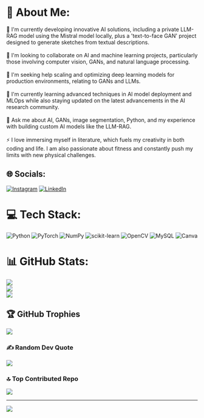 # 💫 About Me:
🔭 I'm currently developing innovative AI solutions, including a private LLM-RAG model using the Mistral model locally, plus a 'text-to-face GAN' project designed to generate sketches from textual descriptions.<br><br>👯 I'm looking to collaborate on AI and machine learning projects, particularly those involving computer vision, GANs, and natural language processing.<br><br>🤝 I'm seeking help scaling and optimizing deep learning models for production environments, relating to GANs and LLMs.<br><br>🌱 I'm currently learning advanced techniques in AI model deployment and MLOps while also staying updated on the latest advancements in the AI research community.<br><br>💬 Ask me about AI, GANs, image segmentation, Python, and my experience with building custom AI models like the LLM-RAG.<br><br>⚡ I love immersing myself in literature, which fuels my creativity in both coding and life. I am also passionate about fitness and constantly push my limits with new physical challenges.


## 🌐 Socials:
[![Instagram](https://img.shields.io/badge/Instagram-%23E4405F.svg?logo=Instagram&logoColor=white)](https://instagram.com/arijeet1237) [![LinkedIn](https://img.shields.io/badge/LinkedIn-%230077B5.svg?logo=linkedin&logoColor=white)](https://linkedin.com/in/arijeet-mukhopadhyay-94b2582ba) 

# 💻 Tech Stack:
![Python](https://img.shields.io/badge/python-3670A0?style=for-the-badge&logo=python&logoColor=ffdd54) ![PyTorch](https://img.shields.io/badge/PyTorch-%23EE4C2C.svg?style=for-the-badge&logo=PyTorch&logoColor=white) ![NumPy](https://img.shields.io/badge/numpy-%23013243.svg?style=for-the-badge&logo=numpy&logoColor=white) ![scikit-learn](https://img.shields.io/badge/scikit--learn-%23F7931E.svg?style=for-the-badge&logo=scikit-learn&logoColor=white) ![OpenCV](https://img.shields.io/badge/opencv-%23white.svg?style=for-the-badge&logo=opencv&logoColor=white) ![MySQL](https://img.shields.io/badge/mysql-4479A1.svg?style=for-the-badge&logo=mysql&logoColor=white) ![Canva](https://img.shields.io/badge/Canva-%2300C4CC.svg?style=for-the-badge&logo=Canva&logoColor=white)
# 📊 GitHub Stats:
![](https://github-readme-stats.vercel.app/api?username=Daimon5&theme=midnight-purple&hide_border=false&include_all_commits=false&count_private=false)<br/>
![](https://github-readme-streak-stats.herokuapp.com/?user=Daimon5&theme=midnight-purple&hide_border=false)<br/>
![](https://github-readme-stats.vercel.app/api/top-langs/?username=Daimon5&theme=midnight-purple&hide_border=false&include_all_commits=false&count_private=false&layout=compact)

## 🏆 GitHub Trophies
![](https://github-profile-trophy.vercel.app/?username=Daimon5&theme=midnight-purple&no-frame=true&no-bg=false&margin-w=4)

### ✍️ Random Dev Quote
![](https://quotes-github-readme.vercel.app/api?type=horizontal&theme=radical)

### 🔝 Top Contributed Repo
![](https://github-contributor-stats.vercel.app/api?username=Daimon5&limit=5&theme=dark&combine_all_yearly_contributions=true)

---
[![](https://visitcount.itsvg.in/api?id=Daimon5&icon=5&color=1)](https://visitcount.itsvg.in)

<!-- Proudly created with GPRM ( https://gprm.itsvg.in ) -->
